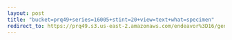 ```yaml
---
layout: post
title: "bucket=prq49+series=16005+stint=20+view=text+what=specimen"
redirect_to: https://prq49.s3.us-east-2.amazonaws.com/endeavor%3D16/genomes/stage%3D0%2Bwhat%3Dgenerated/stint%3D20/series%3D16005/a%3Dgenome%2Bcriteria%3Dabundance%2Bmorph%3Dwildtype%2Bproc%3D0%2Bseries%3D16005%2Bstint%3D20%2Bthread%3D0%2Bvariation%3Dmaster%2Bext%3D.json.gz
---
```

